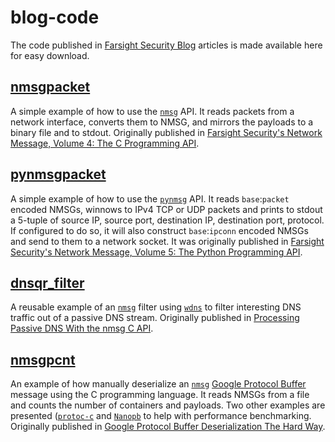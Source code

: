 # blog-code
The code published in [Farsight Security Blog](https://www.farsightsecurity.com/Blog) articles is made available here for easy download.

## [nmsgpacket](nmsgpacket)
A simple example of how to use the [`nmsg`](https://github.com/farsightsec/nmsg)
API. It reads packets from a network interface, converts them to NMSG, and
mirrors the payloads to a binary file and to stdout. Originally published in
[Farsight Security's Network Message, Volume 4: The C Programming API](https://www.farsightsecurity.com/Blog/20150218-mschiffm-nmsg-api-c/).

## [pynmsgpacket](pynmsgpacket)
A simple example of how to use the
[`pynmsg`](https://github.com/farsightsec/pynmsg) API. It reads
`base`:`packet` encoded NMSGs, winnows to IPv4 TCP or UDP packets and prints to
stdout a 5-tuple of source IP, source port, destination IP, destination port,
protocol. If configured to do so, it will also construct `base`:`ipconn`
encoded NMSGs and send to them to a network socket. It was originally published
in
[Farsight Security's Network Message, Volume 5: The Python Programming API](https://www.farsightsecurity.com/Blog/20150225-mschiffm-nmsg-api-python/).

## [dnsqr_filter](dnsqr_filter)
A reusable example of an [`nmsg`](https://github.com/farsightsec/nmsg) filter
using [`wdns`](https://github.com/farsightsec/wdns) to filter interesting
DNS traffic out of a passive DNS stream. Originally published in
[Processing Passive DNS With the nmsg C API](https://www.farsightsecurity.com/Blog/20150318-cmikk-processing-pdns/).

## [nmsgpcnt](nmsgpcnt)
An example of how manually deserialize an
[`nmsg`](https://github.com/farsightsec/nmsg) [Google Protocol Buffer](https://developers.google.com/protocol-buffers/) message using the C programming
language. It reads NMSGs from a file and counts the number of containers and
payloads. Two other examples are presented ([`protoc-c`](https://github.com/protobuf-c/protobuf-c) and [`Nanopb`](http://koti.kapsi.fi/jpa/nanopb/) to help with
performance benchmarking. Originally published in
[Google Protocol Buffer Deserialization The Hard Way](https://www.farsightsecurity.com/Blog/20150325-mschiffm-nmsg-pb/).
